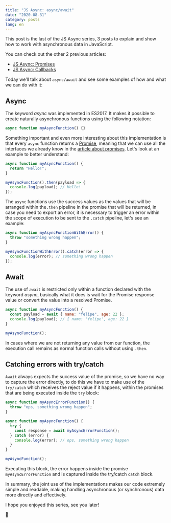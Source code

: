 ```yaml
---
title: "JS Async: async/await"
date: "2020-08-31"
category: posts
lang: en
---
```


This post is the last of the JS Async series, 3 posts to explain and show how to work with asynchronous data in JavaScript.

You can check out the other 2 previous articles:

- <a href="https://www.felipesousa.space/posts/en/javascript-async-promises" target="_blank">JS Async: Promises</a>
- <a href="https://www.felipesousa.space/posts/en/javascript-async-callbacks" target="_blank">JS Async: Callbacks</a>

Today we’ll talk about `async/await` and see some examples of how and what we can do with it:

## Async

The keyword _async_ was implemented in ES2017. It makes it possible to create naturally asynchronous functions using the following notation:

```javascript
async function myAsyncFunction() {}
```

Something important and even more interesting about this implementation is that every `async` function returns a <a href="https://developer.mozilla.org/pt-BR/docs/Web/JavaScript/Reference/Global_Objects/Promise" target="_blank">Promise</a>, meaning that we can use all the interfaces we already know in the <a href="https://www.felipesousa.space/posts/pt/javascript-async-promises" target="_blank">article about promises</a>. Let's look at an example to better understand:

```javascript
async function myAsyncFunction() {
  return "Hello!";
}

myAsyncFunction().then(payload => {
  console.log(payload); // Hello!
});
```

The `async` functions use the success values as the values that will be arranged within the`.then` pipeline in the promise that will be returned, in case you need to export an error, it is necessary to trigger an error within the scope of execution to be sent to the `.catch` pipeline, let's see an example:

```javascript
async function myAsyncFunctionWithError() {
  throw "something wrong happen";
}

myAsyncFunctionWithError().catch(error => {
  console.log(error); // something wrong happen
});
```

## Await

The use of `await` is restricted only within a function declared with the keyword _async_, basically what it does is wait for the Promise response value or convert the value into a resolved Promise.

```javascript
async function myAsyncFunction() {
  const payload = await { name: "felipe", age: 22 };
  console.log(payload); // { name: 'felipe', age: 22 }
}

myAsyncFunction();
```

In cases where we are not returning any value from our function, the execution call remains as normal function calls without using `.then`.

## Catching errors with try/catch

`Await` always expects the success value of the promise, so we have no way to capture the error directly, to do this we have to make use of the `try/catch` which receives the reject value if it happens, within the promises that are being executed inside the `try` block:

```javascript
async function myAsyncErrorFunction() {
  throw "ops, something wrong happen";
}

async function myAsyncFunction() {
  try {
    const response = await myAsyncErrorFunction();
  } catch (error) {
    console.log(error); // ops, something wrong happen
  }
}

myAsyncFunction();
```

Executing this block, the error happens inside the promise `myAsyncErrorFunction` and is captured inside the try/catch `catch` block.

In summary, the joint use of the implementations makes our code extremely simple and readable, making handling asynchronous (or synchronous) data more directly and effectively.

I hope you enjoyed this series, see you later!

🔭
